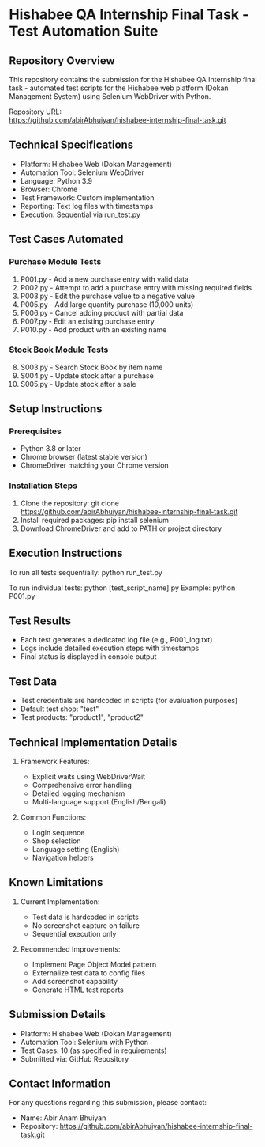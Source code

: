 # Hishabee QA Internship Final Task - Test Automation Suite

## Repository Overview
This repository contains the submission for the Hishabee QA Internship final task - automated test scripts for the Hishabee web platform (Dokan Management System) using Selenium WebDriver with Python.

Repository URL:  
https://github.com/abirAbhuiyan/hishabee-internship-final-task.git

## Technical Specifications
- Platform: Hishabee Web (Dokan Management)
- Automation Tool: Selenium WebDriver
- Language: Python 3.9
- Browser: Chrome
- Test Framework: Custom implementation
- Reporting: Text log files with timestamps
- Execution: Sequential via run_test.py

## Test Cases Automated

### Purchase Module Tests
1. P001.py - Add a new purchase entry with valid data
2. P002.py - Attempt to add a purchase entry with missing required fields
3. P003.py - Edit the purchase value to a negative value
4. P005.py - Add large quantity purchase (10,000 units)
5. P006.py - Cancel adding product with partial data
6. P007.py - Edit an existing purchase entry
7. P010.py - Add product with an existing name

### Stock Book Module Tests
8. S003.py - Search Stock Book by item name
9. S004.py - Update stock after a purchase
10. S005.py - Update stock after a sale

## Setup Instructions

### Prerequisites
- Python 3.8 or later
- Chrome browser (latest stable version)
- ChromeDriver matching your Chrome version

### Installation Steps
1. Clone the repository:
   git clone https://github.com/abirAbhuiyan/hishabee-internship-final-task.git
2. Install required packages:
   pip install selenium
3. Download ChromeDriver and add to PATH or project directory

## Execution Instructions
To run all tests sequentially:
python run_test.py

To run individual tests:
python [test_script_name].py
Example: python P001.py

## Test Results
- Each test generates a dedicated log file (e.g., P001_log.txt)
- Logs include detailed execution steps with timestamps
- Final status is displayed in console output

## Test Data
- Test credentials are hardcoded in scripts (for evaluation purposes)
- Default test shop: "test"
- Test products: "product1", "product2"

## Technical Implementation Details
1. Framework Features:
   - Explicit waits using WebDriverWait
   - Comprehensive error handling
   - Detailed logging mechanism
   - Multi-language support (English/Bengali)

2. Common Functions:
   - Login sequence
   - Shop selection
   - Language setting (English)
   - Navigation helpers

## Known Limitations
1. Current Implementation:
   - Test data is hardcoded in scripts
   - No screenshot capture on failure
   - Sequential execution only

2. Recommended Improvements:
   - Implement Page Object Model pattern
   - Externalize test data to config files
   - Add screenshot capability
   - Generate HTML test reports

## Submission Details
- Platform: Hishabee Web (Dokan Management)
- Automation Tool: Selenium with Python
- Test Cases: 10 (as specified in requirements)
- Submitted via: GitHub Repository

## Contact Information
For any questions regarding this submission, please contact:
- Name: Abir Anam Bhuiyan
- Repository: https://github.com/abirAbhuiyan/hishabee-internship-final-task.git
